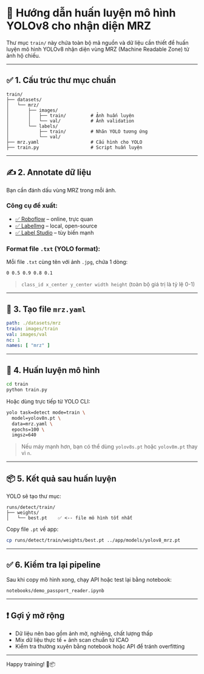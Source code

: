 ﻿# 🧠 Hướng dẫn huấn luyện mô hình YOLOv8 cho nhận diện MRZ

Thư mục `train/` này chứa toàn bộ mã nguồn và dữ liệu cần thiết để huấn luyện mô hình YOLOv8 nhận diện vùng MRZ (Machine Readable Zone) từ
ảnh hộ chiếu.

---

## ✅ 1. Cấu trúc thư mục chuẩn

```
train/
├── datasets/
│   └── mrz/
│       ├── images/
│       │   ├── train/         # Ảnh huấn luyện
│       │   └── val/           # Ảnh validation
│       └── labels/
│           ├── train/         # Nhãn YOLO tương ứng
│           └── val/
├── mrz.yaml                   # Cấu hình cho YOLO
├── train.py                   # Script huấn luyện
```

---

## ✍️ 2. Annotate dữ liệu

Bạn cần đánh dấu vùng MRZ trong mỗi ảnh.

### Công cụ đề xuất:

- [✅ Roboflow](https://roboflow.com) – online, trực quan
- [✅ LabelImg](https://github.com/tzutalin/labelImg) – local, open-source
- [✅ Label Studio](https://labelstud.io) – tùy biến mạnh

### Format file `.txt` (YOLO format):

Mỗi file `.txt` cùng tên với ảnh `.jpg`, chứa 1 dòng:

```
0 0.5 0.9 0.8 0.1
```

> `class_id x_center y_center width height` (toàn bộ giá trị là tỷ lệ 0-1)

---

## 📄 3. Tạo file `mrz.yaml`

```yaml
path: ./datasets/mrz
train: images/train
val: images/val
nc: 1
names: [ "mrz" ]
```

---

## 🚀 4. Huấn luyện mô hình

```bash
cd train
python train.py
```

Hoặc dùng trực tiếp từ YOLO CLI:

```bash
yolo task=detect mode=train \
  model=yolov8n.pt \
  data=mrz.yaml \
  epochs=100 \
  imgsz=640
```

> Nếu máy mạnh hơn, bạn có thể dùng `yolov8s.pt` hoặc `yolov8m.pt` thay vì `n`.

---

## 📦 5. Kết quả sau huấn luyện

YOLO sẽ tạo thư mục:

```
runs/detect/train/
├── weights/
│   └── best.pt    ✅ <-- file mô hình tốt nhất
```

Copy file `.pt` về app:

```bash
cp runs/detect/train/weights/best.pt ../app/models/yolov8_mrz.pt
```

---

## ✅ 6. Kiểm tra lại pipeline

Sau khi copy mô hình xong, chạy API hoặc test lại bằng notebook:

```
notebooks/demo_passport_reader.ipynb
```

---

## ❗ Gợi ý mở rộng

- Dữ liệu nên bao gồm ảnh mờ, nghiêng, chất lượng thấp
- Mix dữ liệu thực tế + ảnh scan chuẩn từ ICAO
- Kiểm tra thường xuyên bằng notebook hoặc API để tránh overfitting

---

Happy training! 💪📦

